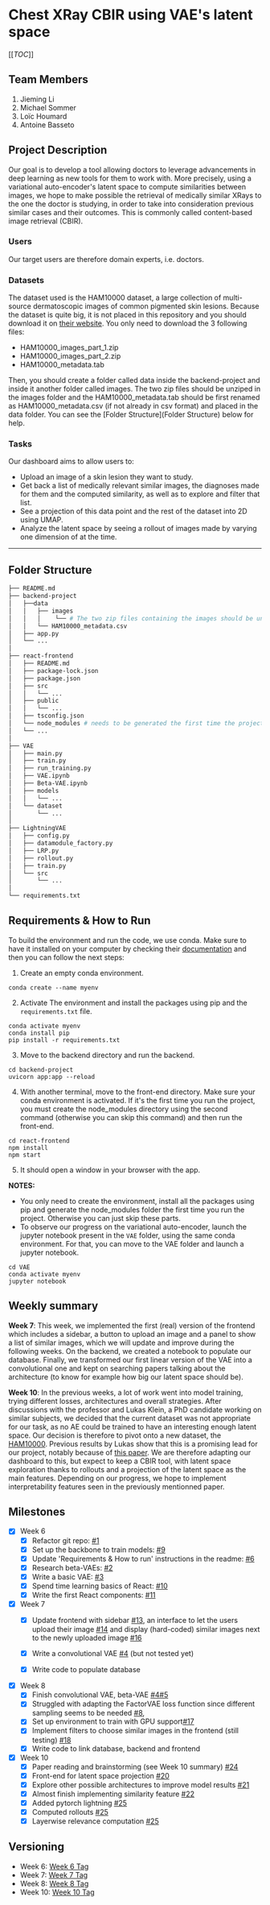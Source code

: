 # Chest XRay CBIR using VAE's latent space

[[_TOC_]]

## Team Members
1. Jieming Li
2. Michael Sommer
3. Loïc Houmard
4. Antoine Basseto

## Project Description 
Our goal is to develop a tool allowing doctors to leverage advancements in deep learning as new tools for them to work with. More precisely, using a variational auto-encoder's latent space to compute similarities between images, we hope to make possible the retrieval of medically similar XRays to the one the doctor is studying, in order to take into consideration previous similar cases and their outcomes. This is commonly called content-based image retrieval (CBIR).

### Users
Our target users are therefore domain experts, i.e. doctors.

### Datasets
The dataset used is the  HAM10000 dataset, a large collection of multi-source dermatoscopic images of common pigmented skin lesions. Because the dataset is quite big, it is not placed in this repository and you should download it on [their website](https://dataverse.harvard.edu/dataset.xhtml?persistentId=doi%3A10.7910%2FDVN%2FDBW86T). You only need to download the 3 following files:
- HAM10000_images_part_1.zip
- HAM10000_images_part_2.zip
- HAM10000_metadata.tab

Then, you should create a folder called data inside the backend-project and inside it another folder called images. The two zip files should be unziped in the images folder and the HAM10000\_metadata.tab should be first renamed as HAM10000\_metadata.csv (if not already in csv format) and placed in the data folder. You can see the [Folder Structure](Folder Structure) below for help.


### Tasks
Our dashboard aims to allow users to:
- Upload an image of a skin lesion they want to study.
- Get back a list of medically relevant similar images, the diagnoses made for them and the computed similarity, as well as to explore and filter that list.
- See a projection of this data point and the rest of the dataset into 2D using UMAP.
- Analyze the latent space by seeing a rollout of images made by varying one dimension of at the time.

- - -
## Folder Structure

``` bash
├── README.md  
├── backend-project
│   ├──data
│   │	├── images
│   │	│    └── # The two zip files containing the images should be unzipped here
│   │	└── HAM10000_metadata.csv
│   ├── app.py
│   └── ...
│
├── react-frontend
│   ├── README.md
│   ├── package-lock.json
│   ├── package.json
│   ├── src
│   │   └── ...
│   ├── public
│   │   └── ...
│   ├── tsconfig.json
│   └── node_modules # needs to be generated the first time the project is ran, see below
│	└── ...
│
├── VAE
│   ├── main.py
│   ├── train.py
│   ├── run_training.py
│   ├── VAE.ipynb
│   ├── Beta-VAE.ipynb
│   ├── models
│   │   └── ...
│   └── dataset
│       └── ...
│
├── LightningVAE
│   ├── config.py
│   ├── datamodule_factory.py
│   ├── LRP.py
│   ├── rollout.py
│   ├── train.py
│   └── src
│       └── ...
│
└── requirements.txt
```

## Requirements & How to Run
To build the environment and run the code, we use conda. Make sure to have it installed on your computer by checking their [documentation](https://docs.conda.io/en/latest/) and then you can follow the next steps:

1. Create an empty conda environment.
```
conda create --name myenv
```
2. Activate The environment and install the packages using pip and the `requirements.txt` file.
```
conda activate myenv
conda install pip
pip install -r requirements.txt
```
3. Move to the backend directory and run the backend.
```
cd backend-project
uvicorn app:app --reload
```
4. With another terminal, move to the front-end directory. Make sure your conda environment is activated. If it's the first time you run the project, you must create the node_modules directory using the second command (otherwise you can skip this command) and then run the front-end.
```
cd react-frontend
npm install
npm start
```
5. It should open a window in your browser with the app.

**NOTES:** 
* You only need to create the environment, install all the packages using pip and generate the node_modules folder the first time you run the project. Otherwise you can just skip these parts.
* To observe our progress on the variational auto-encoder, launch the jupyter notebook present in the `VAE` folder, using the same conda environment. For that, you can move to the VAE folder and launch a jupyter notebook.
```
cd VAE
conda activate myenv
jupyter notebook
```

## Weekly summary

**Week 7**:
This week, we implemented the first (real) version of the frontend which includes a sidebar, a button to upload an image and a panel to show a list of similar images, which we will update and improve during the following weeks. On the backend, we created a notebook to populate our database. Finally, we transformed our first linear version of the VAE into a convolutional one and kept on searching papers talking about the architecture (to know for example how big our latent space should be).

**Week 10**:
In the previous weeks, a lot of work went into model training, trying different losses, architectures and overall strategies. After discussions with the professor and Lukas Klein, a PhD candidate working on similar subjects, we decided that the current dataset was not appropriate for our task, as no AE could be trained to have an interesting enough latent space. Our decision is therefore to pivot onto a new dataset, the [HAM10000](https://www.kaggle.com/datasets/kmader/skin-cancer-mnist-ham10000). Previous results by Lukas show that this is a promising lead for our project, notably because of [this paper](https://openreview.net/pdf?id=3uQ2Z0MhnoE). We are therefore adapting our dashboard to this, but expect to keep a CBIR tool, with latent space exploration thanks to rollouts and a projection of the latent space as the main features. Depending on our progress, we hope to implement interpretability features seen in the previously mentionned paper.

## Milestones

- [x] Week 6
  - [x] Refactor git repo: [#1](https://gitlab.inf.ethz.ch/COURSE-XAI-IML22/Medical1-xai-iml22/-/issues/1) 
  - [x] Set up the backbone to train models: [#9](https://gitlab.inf.ethz.ch/COURSE-XAI-IML22/Medical1-xai-iml22/-/issues/9)
  - [x] Update 'Requirements & How to run' instructions in the readme: [#6](https://gitlab.inf.ethz.ch/COURSE-XAI-IML22/Medical1-xai-iml22/-/issues/6)
  - [x] Research beta-VAEs: [#2](https://gitlab.inf.ethz.ch/COURSE-XAI-IML22/Medical1-xai-iml22/-/issues/2)
  - [x] Write a basic VAE: [#3](https://gitlab.inf.ethz.ch/COURSE-XAI-IML22/Medical1-xai-iml22/-/issues/3)
  - [x] Spend time learning basics of React: [#10](https://gitlab.inf.ethz.ch/COURSE-XAI-IML22/Medical1-xai-iml22/-/issues/10)
  - [x] Write the first React components: [#11](https://gitlab.inf.ethz.ch/COURSE-XAI-IML22/Medical1-xai-iml22/-/issues/11)

- [x] Week 7
  - [x] Update frontend with sidebar [#13](https://gitlab.inf.ethz.ch/COURSE-XAI-IML22/Medical1-xai-iml22/-/issues/13), an interface to let the users upload their image [#14](https://gitlab.inf.ethz.ch/COURSE-XAI-IML22/Medical1-xai-iml22/-/issues/14) and display (hard-coded) similar images next to the newly uploaded image [#16](https://gitlab.inf.ethz.ch/COURSE-XAI-IML22/Medical1-xai-iml22/-/issues/16)
  - [x] Write a convolutional VAE [#4](https://gitlab.inf.ethz.ch/COURSE-XAI-IML22/Medical1-xai-iml22/-/issues/4) (but not tested yet)
  - [x] Write code to populate database


- [x] Week 8
  - [x] Finish convolutional VAE, beta-VAE [#4](https://gitlab.inf.ethz.ch/COURSE-XAI-IML22/Medical1-xai-iml22/-/issues/4)[#5](https://gitlab.inf.ethz.ch/COURSE-XAI-IML22/Medical1-xai-iml22/-/issues/5)
  - [x] Struggled with adapting the FactorVAE loss function since different sampling seems to be needed [#8](https://gitlab.inf.ethz.ch/COURSE-XAI-IML22/Medical1-xai-iml22/-/issues/8),
  - [x] Set up environment to train with GPU support[#17](https://gitlab.inf.ethz.ch/COURSE-XAI-IML22/Medical1-xai-iml22/-/issues/17)
  - [x] Implement filters to choose similar images in the frontend (still testing) [#18](https://gitlab.inf.ethz.ch/COURSE-XAI-IML22/Medical1-xai-iml22/-/issues/18)
  - [x] Write code to link database, backend and frontend

- [x] Week 10
  - [x] Paper reading and brainstorming (see Week 10 summary) [#24](https://gitlab.inf.ethz.ch/COURSE-XAI-IML22/Medical1-xai-iml22/-/issues/24)
  - [x] Front-end for latent space projection [#20](https://gitlab.inf.ethz.ch/COURSE-XAI-IML22/Medical1-xai-iml22/-/issues/20)
  - [x] Explore other possible architectures to improve model results [#21](https://gitlab.inf.ethz.ch/COURSE-XAI-IML22/Medical1-xai-iml22/-/issues/21)
  - [x] Almost finish implementing similarity feature [#22](https://gitlab.inf.ethz.ch/COURSE-XAI-IML22/Medical1-xai-iml22/-/issues/22)
  - [x] Added pytorch lightning [#25](https://gitlab.inf.ethz.ch/COURSE-XAI-IML22/Medical1-xai-iml22/-/issues/25)
  - [x] Computed rollouts [#25](https://gitlab.inf.ethz.ch/COURSE-XAI-IML22/Medical1-xai-iml22/-/issues/25)
  - [x] Layerwise relevance computation [#25](https://gitlab.inf.ethz.ch/COURSE-XAI-IML22/Medical1-xai-iml22/-/issues/25)
## Versioning

- Week 6: [Week 6 Tag](https://gitlab.inf.ethz.ch/COURSE-XAI-IML22/Medical1-xai-iml22/-/tags/week6)
- Week 7: [Week 7 Tag](https://gitlab.inf.ethz.ch/COURSE-XAI-IML22/Medical1-xai-iml22/-/tags/week7)
- Week 8: [Week 8 Tag](https://gitlab.inf.ethz.ch/COURSE-XAI-IML22/Medical1-xai-iml22/-/tags/week8)
- Week 10: [Week 10 Tag](https://gitlab.inf.ethz.ch/COURSE-XAI-IML22/Medical1-xai-iml22/-/tags/week10)
